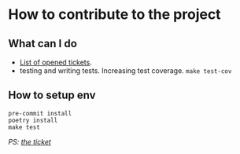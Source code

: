 # How to contribute to the project

## What can I do

* [List of opened tickets](https://github.com/occipital/django-content-settings/issues).
* testing and writing tests. Increasing test coverage. `make test-cov`

## How to setup env

```
pre-commit install
poetry install
make test

```


_PS: [the ticket](https://github.com/occipital/django-content-settings/issues/5)_